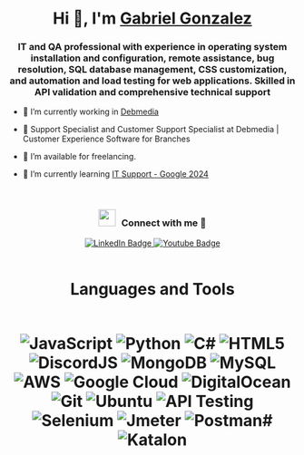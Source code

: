 <h1 align="center">Hi 👋, I'm <a href="https://github.com/IXiales" target="blank">
Gabriel Gonzalez</a></h1>
<h3 align="center">IT and QA professional with experience in operating system installation and configuration, remote assistance, bug resolution, SQL database management, CSS customization, and automation and load testing for web applications. Skilled in API validation and comprehensive technical support </h3>

- 🔭 I’m currently working in <a href="https://debmedia.com/" target="blank">Debmedia</a>

- 🌱 Support Specialist and Customer Support Specialist at Debmedia | Customer Experience Software for Branches

- 🤝 I’m available for freelancing.

- 🌱 I’m currently learning  <a href="https://www.coursera.org/programs/soporte-de-ti-google-2024-i7mn2/professional-certificates/soporte-de-tecnologias-de-informacion-google?collectionId=I6dV0" target="blank">IT Support - Google 2024</a>

<br/>
<h3 align="center" > <img src="https://media.giphy.com/media/iY8CRBdQXODJSCERIr/giphy.gif" width="30" height="30" style="margin-right: 10px;">Connect with me 🤝 </h3>

<p align="center">

<div id="badges" align="center">
<a href="https://www.linkedin.com/in/gabrielarturogm/">
  <img src="https://img.shields.io/badge/LinkedIn-blue?style=for-the-badge&logo=linkedin&logoColor=white" alt="LinkedIn Badge"/>
</a>
<a href="mailto:gabriel.arturogm@gmail.com">
  <img src="https://img.shields.io/badge/Gmail-white?style=for-the-badge&logo=gmail&logoColor=red" alt="Youtube Badge"/>
</a>
</div>

<br>
<h1 align="center">Languages and Tools 
<br>
</br>

![JavaScript](https://img.shields.io/badge/javascript-%23323330.svg?style=for-the-badge&logo=javascript&logoColor=%23F7DF1E) ![Python](https://img.shields.io/badge/python-%2314354C.svg?style=for-the-badge&logo=python&logoColor=white) ![C#](https://img.shields.io/badge/c%23-%23239120.svg?style=for-the-badge&logo=c-sharp&logoColor=white) ![HTML5](https://img.shields.io/badge/html5-%23E34F26.svg?style=for-the-badge&logo=html5&logoColor=white) ![DiscordJS](https://img.shields.io/badge/discord.js-%232C3454.svg?style=for-the-badge&logo=Discord&logoColor=Blue) ![MongoDB](https://img.shields.io/badge/MongoDB-%234ea94b.svg?style=for-the-badge&logo=mongodb&logoColor=white) ![MySQL](https://img.shields.io/badge/mysql-%2300f.svg?style=for-the-badge&logo=mysql&logoColor=white) ![AWS](https://img.shields.io/badge/AWS-%23FF9900.svg?style=for-the-badge&logo=amazon-aws&logoColor=white) ![Google Cloud](https://img.shields.io/badge/GoogleCloud-%234285F4.svg?style=for-the-badge&logo=google-cloud&logoColor=white) ![DigitalOcean](https://img.shields.io/badge/DigitalOcean-%230167ff.svg?style=for-the-badge&logo=digitalOcean&logoColor=white) ![Git](https://img.shields.io/badge/git-%23F05033.svg?style=for-the-badge&logo=git&logoColor=white) ![Ubuntu](https://img.shields.io/badge/Ubuntu-E95420?style=for-the-badge&logo=ubuntu&logoColor=white) ![API Testing](https://img.shields.io/badge/APITesting-%23323330.svg?style=for-the-badge&logo=APITesting&logoColor=%23F7DF1E) ![Selenium](https://img.shields.io/badge/AWS-%23FF9900.svg?style=for-the-badge&logo=Selenium&logoColor=white) ![Jmeter](https://img.shields.io/badge/Jmeter-%23FF9900.svg?style=for-the-badge&logo=ApacheJmeter&logoColor=white) ![Postman#](https://img.shields.io/badge/Postman%23-%23239120.svg?style=for-the-badge&logo=postman&logoColor=white) ![Katalon](https://img.shields.io/badge/Katalon-%234ea94b.svg?style=for-the-badge&logo=Katalon&logoColor=white) 
</h1>



